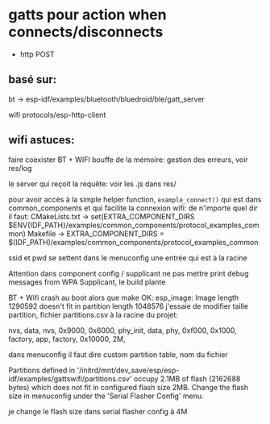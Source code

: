 # gatts pour action when connects/disconnects
* http POST

## basé sur:

bt -> esp-idf/examples/bluetooth/bluedroid/ble/gatt_server

wifi protocols/esp-http-client

## wifi astuces:

faire coexister BT + WIFI bouffe de la mémoire: gestion des erreurs, voir res/log

le server qui reçoit la requête: voir les .js dans res/



pour avoir accès à la simple helper function, `example_connect()` qui est dans common_components et qui facilite la connexion wifi: de n'importe quel dir il faut:
CMakeLists.txt -> set(EXTRA_COMPONENT_DIRS $ENV{IDF_PATH}/examples/common_components/protocol_examples_common)
Makefile -> EXTRA_COMPONENT_DIRS = $(IDF_PATH)/examples/common_components/protocol_examples_common

ssid et pwd se settent dans le menuconfig une entrée qui est à la racine

Attention dans component config / supplicant ne pas mettre print debug messages from WPA Supplicant, le build plante

BT + Wifi crash au boot alors que make OK:
esp_image: Image length 1290592 doesn't fit in partition length 1048576
j'essaie de modifier taille partition, fichier partitions.csv à la racine du projet:

nvs,      data, nvs,     0x9000,  0x6000,
phy_init, data, phy,     0xf000,  0x1000,
factory,  app,  factory, 0x10000, 2M,
 
dans menuconfig il faut dire custom partition table, nom du fichier
 
Partitions defined in '/initrd/mnt/dev_save/esp/esp-idf/examples/gattswifi/partitions.csv' occupy 2.1MB of flash (2162688 bytes) which does not fit in configured flash size 2MB. Change the flash size in menuconfig under the 'Serial Flasher Config' menu.
 
je change le flash size dans serial flasher config à 4M
 
